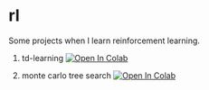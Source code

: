 # rl

Some projects when I learn reinforcement learning.

1. td-learning [![Open In Colab](https://colab.research.google.com/assets/colab-badge.svg)](https://colab.research.google.com/github/aray4702/rl/blob/main/notebooks/td.ipynb)

2. monte carlo tree search [![Open In Colab](https://colab.research.google.com/assets/colab-badge.svg)](https://colab.research.google.com/github/aray4702/rl/blob/main/notebooks/mcts.ipynb)